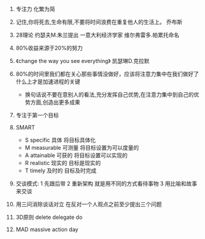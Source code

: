1. 专注力 化繁为简 
2. 记住,你将死去,生命有限,不要将时间浪费在重复他人的生活上。 乔布斯
3. 28理论 约瑟夫M.朱兰提出 一意大利经济学家 维尔弗雷多.帕累托命名
4. 80%收益来源于20%的努力
5. 《change the way you see everything》 凯瑟琳D.克拉默
6.  80%的时间里我们都在关心那些事情没做好，应该将注意力集中在我们做好了什么上才是加速进程的关键
    * 换句话说不要在意别人的看法,充分发挥自己优势,在注意力集中到自己的优势方面,创造出更多成果
7. 专注于第一个目标
8. SMART  
    * S specific    具体 将目标具体化
    * M measurable  可测量 将目标设置为可以度量的
    * A attainable  可获的 将目标设置可以实现的
    * R realistic   现实的 目标是现实的
    * T timely      及时的 目标及时完成

9. 交谈模式: 1 先跟后带  2 重新架构 就是用不同的方式看待事物 3 用比喻和故事来交谈
10. 用三问消除谈话对立 在反对一个人观点之前至少提出三个问题
11. 3D原则 delete delegate do
12. MAD massive action day



